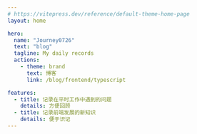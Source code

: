```yaml
---
# https://vitepress.dev/reference/default-theme-home-page
layout: home

hero:
  name: "Journey0726"
  text: "blog"
  tagline: My daily records
  actions:
    - theme: brand
      text: 博客
      link: /blog/frontend/typescript

features:
  - title: 记录在平时工作中遇到的问题
    details: 方便回顾
  - title: 记录前端发展的新知识
    details: 便于识记
---
```

